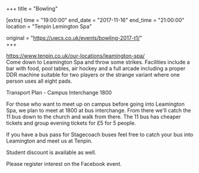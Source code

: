 +++
title = "Bowling"

[extra]
time = "19:00:00"
end_date = "2017-11-16"
end_time = "21:00:00"
location = "Tenpin Lemington Spa"

original = "https://uwcs.co.uk/events/bowling-2017-t1/"    
+++

<https://www.tenpin.co.uk/our-locations/leamington-spa/>  
Come down to Leamington Spa and throw some strikes. Facilities include a bar with food, pool tables, air hockey and a full arcade including a proper DDR machine suitable for two players or the strange variant where one person uses all eight pads.  
  
Transport Plan - Campus Interchange 1800

For those who want to meet up on campus before going into Leamington Spa, we plan to meet at 1800 at bus interchange. From there we'll catch the 11 bus down to the church and walk from there. The 11 bus has cheaper tickets and group evening tickets for £5 for 5 people. 

If you have a bus pass for Stagecoach buses feel free to catch your bus into Leamington and meet us at Tenpin.  
  

Student discount is available as well.

Please register interest on the Facebook event.

